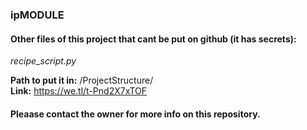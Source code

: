 ### ipMODULE

#### Other files of this project that cant be put on github (it has secrets):

<i> recipe_script.py </i>
<br>

<b>Path to put it in:</b> /ProjectStructure/ 
<br>
<b>Link:</b> https://we.tl/t-Pnd2X7xTOF


#### Pleaase contact the owner for more info on this repository.

